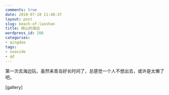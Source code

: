 ```yaml
---
comments: true
date: 2010-07-28 11:48:37
layout: post
slug: beach-of-laoshan
title: 崂山的海边
wordpress_id: 266
categories:
- qingdao
tags:
- seaside
- qd
---
```


第一次去海边玩，虽然来青岛好长时间了，总感觉一个人不想出去，或许是太懒了吧。

[gallery] 
